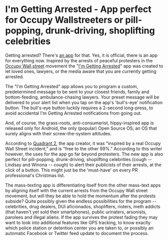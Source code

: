 # I'm Getting Arrested - App perfect for Occupy Wallstreeters or pill-popping, drunk-driving, shoplifting celebrities

Getting arrested? There's <a href="https://market.android.com/details?id=us.quadrant2.arrested">an app</a> for that. Yes, it is official, there is an app for everything now. Inspired by the arrests of peaceful protesters in the <a href="http://occupywallst.org/">Occupy Wall street</a> movement the "<a href="https://market.android.com/details?id=us.quadrant2.arrested">I'm Getting Arrested</a>" app was created to let loved ones, lawyers, or the media aware that you are currently getting arrested. 

The "I'm Getting Arrested" app allows you to program a custom, predetermined message to be sent to your closest friends, family and bottom-feeding, ambulance-chasing lawyers. Your preset message will be delivered to your alert list when you tap on the app's 'bull's-eye' notification button. The bull's-eye button luckily requires a 2-second long-press, to avoid accidental I'm Getting Arrested notifications from going out. 

And, of course, the grass-roots, anti-consumerist, hippy-inspired app is released only for Android, the only (popular) Open Source OS; an OS that surely aligns with their screw-the-system attitudes.

According to <a href="http://www.quadrant2.us/">Quadrant 2</a>, the app creator, it was "inspired by a real Occupy Wall Street incident," and is "free to the other 99%." According to this writer however, the uses for the app go far beyond protesters. The new app is also perfect for pill-popping, drunk-driving, shoplifting celebrities (cough -- Lindsay and Winona -- cough) to alert their publicists of their arrests, at the click of a button. This might just be the 'must-have' on every PR professional's Christmas list. 

The mass-texting app is differentiating itself from the other mass-text apps by aligning itself with the current arrests from the Occupy Wall street movement, but will they be able to hold the momentum after the protests subside? Quite possibly given the endless possibilities for the program -- celebrities, drug dealers, DUI aficionados, shoplifters, rioters, meth addicts (that haven't yet sold their smartphones), public urinaters, arsonists, parolees and illegal aliens. If the app survives the protest fading they may want to look into additional features like GPS tracking, to know exactly which police station or detention center you are taken to, or possibly an automatic Facebook or Twitter feed update to document the process.
